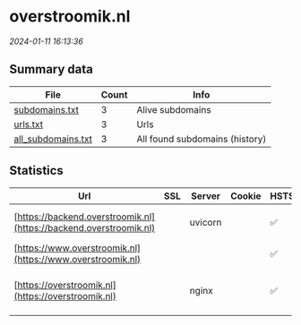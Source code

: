 # overstroomik.nl
*2024-01-11 16:13:36*
## Summary data


| File       | Count | Info |
|------------|-------|------|
|[subdomains.txt](/data/overstroomik.nl/subdomains.txt)|3|Alive subdomains|
|[urls.txt](/data/overstroomik.nl/urls.txt)|3|Urls|
|[all_subdomains.txt](/data/overstroomik.nl/all_subdomains.txt)|3|All found subdomains (history)|


## Statistics


| Url | SSL | Server | Cookie | HSTS | CSP | XFO | XXP | RP | Tech |Title |
|------------|-------|------|------|------|------|------|------|------|------|------|
|[https://backend.overstroomik.nl](https://backend.overstroomik.nl)| |uvicorn| |:white_check_mark: | | | | :white_check_mark: |HSTS Python Uvicorn||
|[https://www.overstroomik.nl](https://www.overstroomik.nl)| || |:white_check_mark: | | :white_check_mark: | :white_check_mark: | :white_check_mark: |||
|[https://overstroomik.nl](https://overstroomik.nl)| |nginx| |:white_check_mark: | | :white_check_mark: | :white_check_mark: | :white_check_mark: |HSTS Nginx|Hoe hoog komt he...|